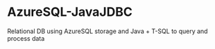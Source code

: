 # AzureSQL-JavaJDBC
Relational DB using AzureSQL storage and Java + T-SQL to query and process data

